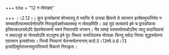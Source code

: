 +++
title = "12 न त्वेवाहम्"

+++
।।2.12।। कुत इत्यपेक्षायां शोच्यास्तु ते भवन्ति ये उत्पन्ना म्रियन्ते ते
त्वात्मान इत्येषामुत्पत्तिरेव न सम्भवतीत्यात्मवादेनोत्पत्तिं
निराकुर्वन्नशोच्यतामाह न त्वेवाहमिति। अहं यूयं सत्यवार्य इमे च द्वारकौकसः
इतिवत्कालत्रयेऽपि देहस्येवात्मनो भवनं निवारयति भगवान्। नैव त्वमहं
परमात्मोत्पन्नोऽस्मि जातु कदाचिन्नासं न तथाऽभूवं वा नोत्पन्नोऽसि
वाऽभूश्च इमे पुरः स्थिता जनाधिपाश्च नोत्पन्नाः किन्तु सर्वदा नित्याः
शुद्धाश्चेतना एवात्मान इत्यशोच्याः। नित्यो नित्यानां चेतनश्चेतनानाम्
कठो.5।13श्वे.उ.6।13 इत्यादिश्रुतेरात्मनामुत्पत्तिरूपो विकारो निराकृतः।  
